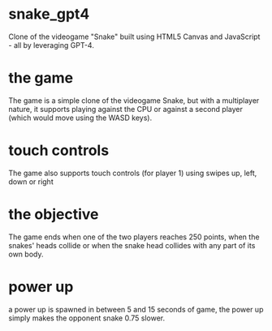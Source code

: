 # snake_gpt4
Clone of the videogame "Snake" built using HTML5 Canvas and JavaScript - all by leveraging GPT-4.

# the game
The game is a simple clone of the videogame Snake, but with a multiplayer nature, it supports playing against the CPU or against a second player (which would move using the WASD keys).

# touch controls
The game also supports touch controls (for player 1) using swipes up, left, down or right

# the objective
The game ends when one of the two players reaches 250 points, when the snakes' heads collide or when the snake head collides with any part of its own body.

# power up
a power up is spawned in between 5 and 15 seconds of game, the power up simply makes the opponent snake 0.75 slower.
